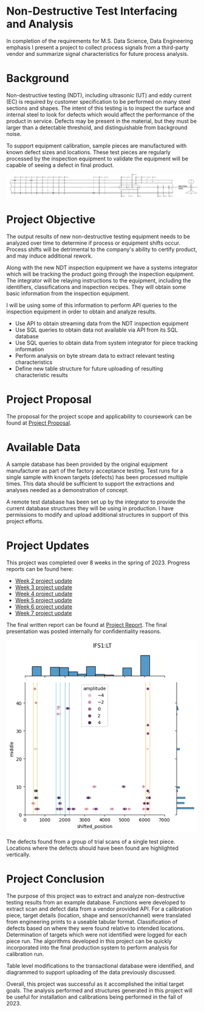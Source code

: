 # Non-Destructive Test Interfacing and Analysis
In completion of the requirements for M.S. Data Science, Data Engineering emphasis I present a project to collect process signals from a third-party vendor and summarize signal characteristics for future process analysis.

# Background
Non-destructive testing (NDT), including ultrasonic (UT) and eddy current (EC) is required by customer specification to be performed on many steel sections and shapes. The intent of this testing is to inspect the surface and internal steel to look for defects which would affect the performance of the product in service. Defects may be present in the material, but they must be larger than a detectable threshold, and distinguishable from background noise. 

To support equipment calibration, sample pieces are manufactured with known defect sizes and locations. These test pieces are regularly processed by the inspection equipment to validate the equipment will be capable of seeing a defect in final product.

![Example Known Defects](ExamplePositions.png)

# Project Objective
The output results of new non-destructive testing equipment needs to be analyzed over time to determine if process or equipment shifts occur. Process shifts will be detrimental to the company's ability to certify product, and may induce additional rework.

Along with the new NDT inspection equipment we have a systems integrator which will be tracking the product going through the inspection equipment. The integrator will be relaying instructions to the equipment, including the identifiers, classifications and inspection recipes. They will obtain some basic information from the inspection equipment. 

I will be using some of this information to perform API queries to the inspection equipment in order to obtain and analyze results. 

* Use API to obtain streaming data from the NDT inspection equipment
* Use SQL queries to obtain data not available via API from its SQL database
* Use SQL queries to obtain data from system integrator for piece tracking information
* Perform analysis on byte stream data to extract relevant testing characteristics
* Define new table structure for future uploading of resulting characteristic results

# Project Proposal
The proposal for the project scope and applicability to coursework can be found at [Project Proposal](project_proposal.md).

# Available Data
A sample database has been provided by the original equipment manufacturer as part of the factory acceptance testing. Test runs for a single sample with known targets (defects) has been processed multiple times. This data should be sufficient to support the extractions and analyses needed as a demonstration of concept. 

A remote test database has been set up by the integrator to provide the current database structures they will be using in production. I have permissions to modify and upload additional structures in support of this project efforts.

# Project Updates
This project was completed over 8 weeks in the spring of 2023. Progress reports can be found here:
* [Week 2 project update](project_reports/week_2.md)
* [Week 3 project update](project_reports/week_3.md)
* [Week 4 project update](project_reports/week_4.md)
* [Week 5 project update](project_reports/week_5.md)
* [Week 6 project update](project_reports/week_6.md)
* [Week 7 project update](project_reports/week_7.md)

The final written report can be found at [Project Report](practicum_core.ipynb). The final presentation was posted internally for confidentiality reasons. 

![Defects Found](ec_classification_iFS1LT.png)

The defects found from a group of trial scans of a single test piece. Locations where the defects should have been found are highlighted vertically.

# Project Conclusion
The purpose of this project was to extract and analyze non-destructive testing results from an example database. Functions were developed to extract scan and defect data from a vendor provided API. For a calibration piece, target details (location, shape and sensor/channel) were translated from engineering prints to a useable tabular format. Classification of defects based on where they were found relative to intended locations. Determination of targets which were not identified were logged for each piece run. The algorithms developed in this project can be quickly incorporated into the final production system to perform analysis for calibration run.

Table level modifications to the transactional database were identified, and diagrammed to support uploading of the data previously discussed. 

Overall, this project was successful as it accomplished the initial target goals. The analysis performed and structures generated in this project will be useful for installation and calibrations being performed in the fall of 2023.